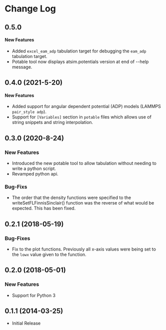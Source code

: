 # Change Log

## 0.5.0

#### New Features

* Added `excel_eam_adp` tabulation target for debugging the `eam_adp` tabulation target.
* Potable tool now displays atsim.potentials version at end of --help message.

## 0.4.0 (2021-5-20)

#### New Features

* Added support for angular dependent potential (ADP) models (LAMMPS `pair_style adp`).
* Support for `[Variables]` section in `potable` files which allows use of string snippets and string interpolation.

## 0.3.0 (2020-8-24)
### New Features

* Introduced the new potable tool to allow tabulation without needing to write a python script.
* Revamped python api.

### Bug-Fixs

* The order that the density functions were specified to the writeSetFLFinnisSinclair() function was the reverse of what would be expected. This has been fixed.

## 0.2.1 (2018-05-19)
### Bug-Fixes

* Fix to the plot functions. Previously all x-axis values were being set to the `lowx` value given to the function.

## 0.2.0 (2018-05-01)
### New Features

* Support for Python 3

## 0.1.1 (2014-03-25)

* Initial Release
